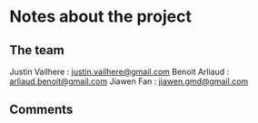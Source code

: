 # Notes about the project

## The team

Justin Vailhere : justin.vailhere@gmail.com
Benoit Arliaud : arliaud.benoit@gmail.com
Jiawen Fan : jiawen.gmd@gmail.com

## Comments
